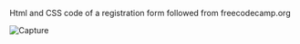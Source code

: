 Html and CSS code of a registration form followed from freecodecamp.org

![Capture](https://github.com/user-attachments/assets/ae967193-aa96-4a76-a2e7-acb4ca1fdc4a)
